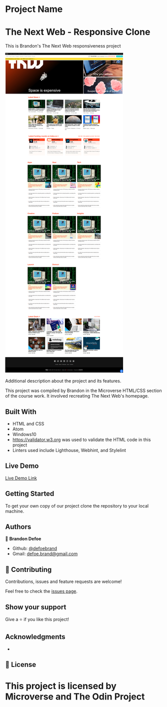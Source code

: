 # Project Name
The Next Web - Responsive Clone
=======

This is Brandon's The Next Web responsiveness project

![screenshot](images/screenshot.png)

Additional description about the project and its features.

This project was compiled by Brandon in the Microverse HTML/CSS section of the course work. It involved recreating The Next Web's homepage.

## Built With

- HTML and CSS
- Atom
- Windows10
- https://validator.w3.org was used to validate the HTML code in this project
- Linters used include Lighthouse, Webhint, and Stylelint


## Live Demo

[Live Demo Link](https://rawcdn.githack.com/defoebrand/TNW-responsive-design/e973ce89d3f927c3e83d72db3eaf6b1dda2d9fb1/index.html)


## Getting Started

To get your own copy of our project clone the repository to your local machine.


## Authors

👤 **Brandon Defoe**

- Github: [@defoebrand](https://github.com/defoebrand)
- Gmail: defoe.brand@gmail.com


## 🤝 Contributing

Contributions, issues and feature requests are welcome!

Feel free to check the [issues page](issues/).

## Show your support

Give a ⭐️ if you like this project!

## Acknowledgments

-

## 📝 License

This project is licensed by Microverse and The Odin Project
=======
